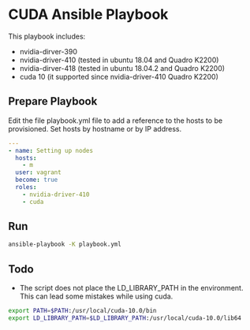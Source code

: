 # CUDA Ansible Playbook

This playbook includes:

* nvidia-dirver-390
* nvidia-driver-410 (tested in ubuntu 18.04 and Quadro K2200)
* nvidia-dirver-418 (tested in ubuntu 18.04.2 and Quadro K2200)
* cuda 10 (it supported since nvidia-driver-410 Quadro K2200)

## Prepare Playbook

Edit the file playbook.yml file to add a reference to the hosts to be provisioned. Set hosts by hostname or by IP address.

```yaml
---
- name: Setting up nodes
  hosts: 
    - m
  user: vagrant
  become: true
  roles: 
    - nvidia-driver-410
    - cuda
```

## Run

```sh
ansible-playbook -K playbook.yml
```

## Todo

* The script does not place the LD_LIBRARY_PATH in the environment. This can lead some mistakes while using cuda. 

```sh
export PATH=$PATH:/usr/local/cuda-10.0/bin
export LD_LIBRARY_PATH=$LD_LIBRARY_PATH:/usr/local/cuda-10.0/lib64
```
